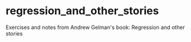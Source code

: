 # regression_and_other_stories
Exercises and notes from Andrew Gelman's book: Regression and other stories
